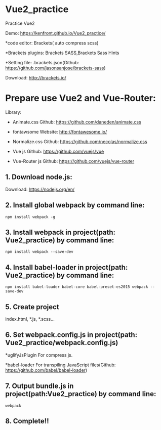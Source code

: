 # Vue2_practice
Practice Vue2

Demo: https://kenfront.github.io/Vue2_practice/

*code editor: Brackets( auto compress scss)

*Brackets plugins: Brackets SASS,Brackets Sass Hints

*Setting file: .brackets.json(Github: https://github.com/jasonsanjose/brackets-sass)

Download: http://brackets.io/

# Prepare use Vue2 and Vue-Router:

Library:

* Animate.css
  Github: https://github.com/daneden/animate.css
 
* fontawsome
  Website: http://fontawesome.io/
 
* Normalize.css
  Github: https://github.com/necolas/normalize.css
 
* Vue js
  Github: https://github.com/vuejs/vue
 
* Vue-Router js
  Github: https://github.com/vuejs/vue-router

## 1. Download node.js:

Download: https://nodejs.org/en/

## 2. Install global webpack by command line:

    npm install webpack -g

## 3. Install webpack in project(path: Vue2_practice) by command line:

    npm install webpack --save-dev
    
## 4. Install babel-loader in project(path: Vue2_practice) by command line:

    npm install babel-loader babel-core babel-preset-es2015 webpack --save-dev

## 5. Create project

index.html, *.js, *.scss...

## 6. Set webpack.config.js in project(path: Vue2_practice/webpack.config.js)

*uglifyJsPlugin For compress js.

*babel-loader For transpiling JavaScript files(Github: https://github.com/babel/babel-loader)

## 7. Output bundle.js in project(path:Vue2_practice) by command line:

    webpack
    
## 8. Complete!!